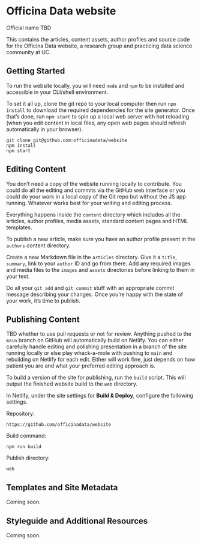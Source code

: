 # Officina Data website

Official name TBD

This contains the articles, content assets, author profiles and source code for the Officina Data website, a research group and practicing data science community at UC.

## Getting Started

To run the website locally, you will need `node` and `npm` to be installed and accessible in your CLI/shell environment.

To set it all up, clone the git repo to your local computer then run `npm install` to download the required dependencies for the site generator. Once that’s done, run `npm start` to spin up a local web server with hot reloading (when you edit content in local files, any open web pages should refresh automatically in your browser).

```
git clone git@github.com:officinadata/website
npm install
npm start
```

## Editing Content

You don’t need a copy of the website running locally to contribute. You could do all the editing and commits via the GitHub web interface or you could do your work in a local copy of the Git repo but without the JS app running. Whatever works best for your writing and editing process.

Everything happens inside the `content` directory which includes all the articles, author profiles, media assets, standard content pages and HTML templates.

To publish a new article, make sure you have an author profile present in the `authors` content directory.

Create a new Markdown file in the `articles` directory. Give it a `title`, `summary`, link to your `author` ID and go from there. Add any required images and media files to the `images` and `assets` directories before linking to them in your text.

Do all your `git add` and `git commit` stuff with an appropriate commit message describing your changes. Once you’re happy with the state of your work, it’s time to publish.

## Publishing Content

TBD whether to use pull requests or not for review. Anything pushed to the `main` branch on GitHub will automatically build on Netlify. You can either carefully handle editing and polishing presentation in a branch of the site running locally or else play whack-a-mole with pushing to `main` and rebuilding on Netlify for each edit. Either will work fine, just depends on how patient you are and what your preferred editing approach is.

To build a version of the site for publishing, run the `build` script. This will output the finished website build to the `web` directory.

In Netlify, under the site settings for **Build & Deploy**, configure the following settings.

Repository:

```
https://github.com/officinadata/website
```

Build command:

```
npm run build
```

Publish directory:

```
web
```

## Templates and Site Metadata

Coming soon.

## Styleguide and Additional Resources

Coming soon.
